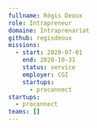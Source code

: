 ```yaml
---
fullname: Régis Deoux
role: Intrapreneur
domaine: Intraprenariat
github: regisdeoux
missions:
  - start: 2020-07-01
    end: 2020-10-31
    status: service
    employer: CGI
    startups:
      - proconnect
startups:
  - proconnect
teams: []
---
```

